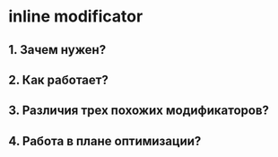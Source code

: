 # inline modificator

## 1. Зачем нужен?
## 2. Как работает?
## 3. Различия трех похожих модификаторов?
## 4. Работа в плане оптимизации?